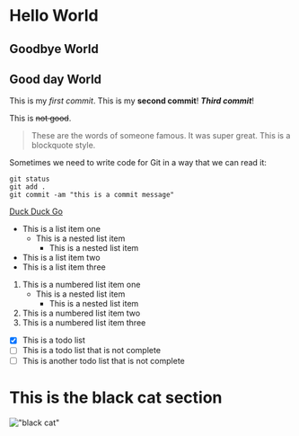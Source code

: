 # Hello World
## Goodbye World
<h2>Good day World</h2>

This is my *first commit*. This is my **second commit**! ***Third commit***!

This is ~~not good~~.

> These are the words of someone famous. It was super great. This is a blockquote style. 

Sometimes we need to write code for Git in a way that we can read it: 

```
git status
git add . 
git commit -am "this is a commit message"
```

[Duck Duck Go](https://duck.com)

- This is a list item one
    - This is a nested list item
        - This is a nested list item
- This is a list item two
- This is a list item three

1. This is a numbered list item one
    - This is a nested list item
        - This is a nested list item
2. This is a numbered list item two
3. This is a numbered list item three

- [x] This is a todo list
- [ ] This is a todo list that is not complete
- [ ] This is another todo list that is not complete

# This is the black cat section

!["black cat"](https://images.saymedia-content.com/.image/t_share/MTc0Mzk3OTM1MTgwNTg4Njc4/what-are-the-best-names-for-black-cats.jpg)
